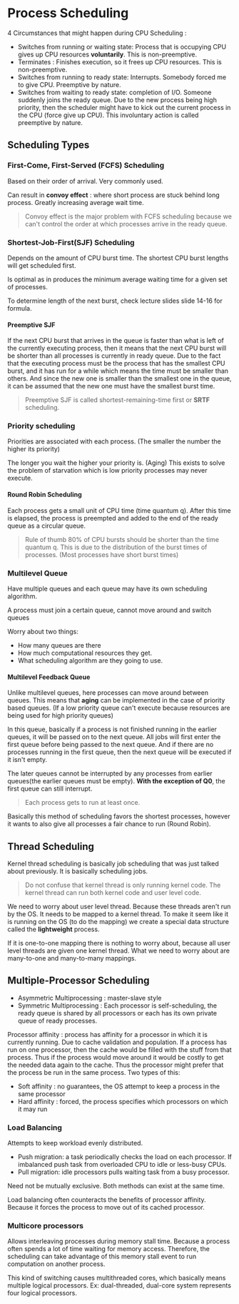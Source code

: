 # Process Scheduling

4 Circumstances that might happen during CPU Scheduling :

- Switches from running or waiting state: Process that is occupying CPU gives up CPU resources **voluntarily**. This is non-preemptive.
- Terminates : Finishes execution, so it frees up CPU resources. This is non-preemptive.
- Switches from running to ready state: Interrupts. Somebody forced me to give CPU. Preemptive by nature.
- Switches from waiting to ready state: completion of I/O. Someone suddenly joins the ready queue. Due to the new process being high priority, then the scheduler might have to kick out the current process in the CPU (force give up CPU). This involuntary action is called preemptive by nature.

## Scheduling Types

### First-Come, First-Served (FCFS) Scheduling

Based on their order of arrival. Very commonly used.

Can result in **convoy effect** : where short process are stuck behind long process. Greatly increasing average wait time.

> Convoy effect is the major problem with FCFS scheduling because we can't control the order at which processes arrive in the ready queue.

### Shortest-Job-First(SJF) Scheduling

Depends on the amount of CPU burst time. The shortest CPU burst lengths will get scheduled first.

Is optimal as in produces the minimum average waiting time for a given set of processes.

To determine length of the next burst, check lecture slides slide 14-16 for formula.

#### Preemptive SJF

If the next CPU burst that arrives in the queue is faster than what is left of the currently executing process, then it means that the next CPU burst will be shorter than all processes is currently in ready queue. Due to the fact that the executing process must be the process that has the smallest CPU burst, and it has run for a while which means the time must be smaller than others. And since the new one is smaller than the smallest one in the queue, it can be assumed that the new one must have the smallest burst time.

> Preemptive SJF is called shortest-remaining-time first or **SRTF** scheduling.

### Priority scheduling

Priorities are associated with each process. (The smaller the number the higher its priority)

The longer you wait the higher your priority is. (Aging) This exists to solve the problem of starvation which is low priority processes may never execute.

#### Round Robin Scheduling
Each process gets a small unit of CPU time (time quantum q). After this time is elapsed, the process is preempted and added to the end of the ready queue as a circular queue.

> Rule of thumb 80% of CPU bursts should be shorter than the time quantum q. This is due to the distribution of the burst times of processes. (Most processes have short burst times)

### Multilevel Queue
Have multiple queues and each queue may have its own scheduling algorithm.

A process must join a certain queue, cannot move around and switch queues

Worry about two things:
- How many queues are there
- How much computational resources they get.
- What scheduling algorithm are they going to use.

#### Multilevel Feedback Queue
Unlike multilevel queues, here processes can move around between queues. This means that **aging** can be implemented in the case of priority based queues. (If a low priority queue can't execute because resources are being used for high priority queues)

In this queue, basically if a process is not finished running in the earlier queues, it will be passed on to the next queue. All jobs will first enter the first queue before being passed to the next queue. And if there are no processes running in the first queue, then the next queue will be executed if it isn't empty.

The later queues cannot be interrupted by any processes from earlier queues(the earlier queues must be empty). **With the exception of Q0**, the first queue can still interrupt.

>Each process gets to run at least once.

Basically this method of scheduling favors the shortest processes, however it wants to also give all processes a fair chance to run (Round Robin).

## Thread Scheduling
Kernel thread scheduling is basically job scheduling that was just talked about previously. It is basically scheduling jobs.

>Do not confuse that kernel thread is only running kernel code. The kernel thread can run both kernel code and user level code.

We need to worry about user level thread. Because these threads aren't run by the OS. It needs to be mapped to a kernel thread. To make it seem like it is running on the OS (to do the mapping) we create a special data structure called the **lightweight** process.

If it is one-to-one mapping there is nothing to worry about, because all user level threads are given one kernel thread. What we need to worry about are many-to-one and many-to-many mappings.

## Multiple-Processor Scheduling
- Asymmetric Multiprocessing : master-slave style
- Symmetric Multiprocessing : Each processor is self-scheduling, the ready queue is shared by all processors or each has its own private queue of ready processes.

Processor affinity : process has affinity for a processor in which it is currently running. Due to cache validation and population. If a process has run on one processor, then the cache would be filled with the stuff from that process. Thus if the process would move around it would be costly to get the needed data again to the cache. Thus the processor might prefer that the process be run in the same process. Two types of this:
- Soft affinity : no guarantees, the OS attempt to keep a process in the same processor
- Hard affinity : forced, the process specifies which processors on which it may run

### Load Balancing
Attempts to keep workload evenly distributed.
- Push migration: a task periodically checks the load on each processor. If imbalanced push task from overloaded CPU to idle or less-busy CPUs.
- Pull migration: idle processors pulls waiting task from a busy processor.

Need not be mutually exclusive. Both methods can exist at the same time.

Load balancing often counteracts the benefits of processor affinity. Because it forces the process to move out of its cached processor.

### Multicore processors
Allows interleaving processes during memory stall time. Because a process often spends a lot of time waiting for memory access. Therefore, the scheduling can take advantage of this memory stall event to run computation on another process.

This kind of switching causes multithreaded cores, which basically means multiple logical processors. Ex: dual-threaded, dual-core system represents four logical processors. 
